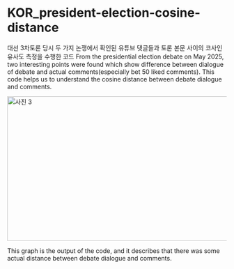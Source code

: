 # KOR_president-election-cosine-distance
대선 3차토론 당시 두 가지 논쟁에서 확인된 유튜브 댓글들과 토론 본문 사이의 코사인유사도 측정을 수행한 코드
From the presidential election debate on May 2025, two interesting points were found which show difference between dialogue of debate and actual comments(especially bet 50 liked comments).
This code helps us to understand the cosine distance between debate dialogue and comments.


<img width="602" height="332" alt="사진 3" src="https://github.com/user-attachments/assets/90acea3b-9f7b-429d-ba37-964a515c1437" />



This graph is the output of the code, and it describes that there was some actual distance between debate dialogue and comments.
